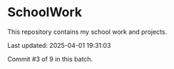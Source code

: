 # SchoolWork

This repository contains my school work and projects.

Last updated: 2025-04-01 19:31:03

Commit #3 of 9 in this batch.